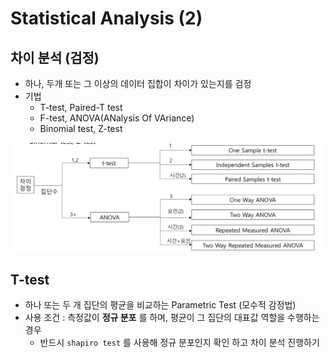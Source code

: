 # Statistical Analysis (2)

## 차이 분석 (검정)

- 하나, 두개 또는 그 이상의 데이터 집합이 차이가 있는지를 검정
- 기법
    - T-test, Paired-T test
    - F-test, ANOVA(ANalysis Of VAriance)
    - Binomial test, Z-test
    
<img src="./screenshots/06_test.png" width="500">

<br/>

## T-test

- 하나 또는 두 개 집단의 평균을 비교하는 Parametric Test (모수적 감정법)
- 사용 조건 : 측정값이 **정규 분포** 를 하며, 평균이 그 집단의 대표값 역할을 수행하는 경우
    - 반드시 `shapiro test` 를 사용해 정규 분포인지 확인 하고 차이 분석 진행하기



